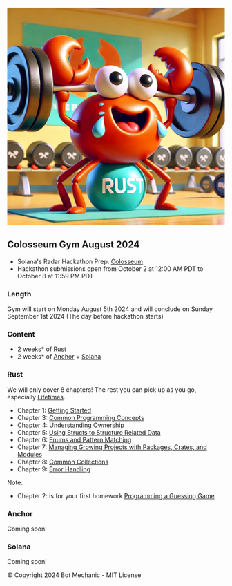 ![Ferris Pushing Weights](ferris.png)

## Colosseum Gym August 2024

- Solana's Radar Hackathon Prep: [Colosseum](https://www.colosseum.org/)
- Hackathon submissions open from October 2 at 12:00 AM PDT to October 8 at 11:59 PM PDT

### Length

Gym will start on Monday August 5th 2024 and will conclude on Sunday September 1st 2024 (The day before hackathon starts)

### Content

- 2 weeks\* of [Rust](https://doc.rust-lang.org/book/title-page.html)
- 2 weeks\* of [Anchor](https://www.anchor-lang.com/) + [Solana](https://solana.com/developers)

### Rust

We will only cover 8 chapters! The rest you can pick up as you go, especially [Lifetimes](https://doc.rust-lang.org/book/ch10-00-generics.html).

- Chapter 1: [Getting Started](https://doc.rust-lang.org/book/ch01-00-getting-started.html)
- Chapter 3: [Common Programming Concepts](https://doc.rust-lang.org/book/ch03-00-common-programming-concepts.html)
- Chapter 4: [Understanding Ownership](https://doc.rust-lang.org/book/ch04-00-understanding-ownership.html)
- Chapter 5: [Using Structs to Structure Related Data](https://doc.rust-lang.org/book/ch05-00-structs.html)
- Chapter 6: [Enums and Pattern Matching](https://doc.rust-lang.org/book/ch06-00-enums.html)
- Chapter 7: [Managing Growing Projects with Packages, Crates, and Modules](https://doc.rust-lang.org/book/ch07-00-managing-growing-projects-with-packages-crates-and-modules.html)
- Chapter 8: [Common Collections](https://doc.rust-lang.org/book/ch08-00-common-collections.html)
- Chapter 9: [Error Handling](https://doc.rust-lang.org/book/ch09-00-error-handling.html)

Note:

- Chapter 2: is for your first homework [Programming a Guessing Game](https://doc.rust-lang.org/book/ch02-00-guessing-game-tutorial.html)

### Anchor

Coming soon!

### Solana

Coming soon!

© Copyright 2024 Bot Mechanic - MIT License
